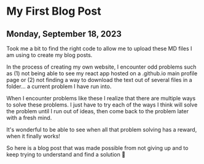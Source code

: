 # My First Blog Post
## Monday, September 18, 2023
Took me a bit to find the right code to allow me to upload these MD files I am using to create my blog posts.

In the process of creating my own website, I encounter odd problems such as (1) not being able to see my react app hosted on a .github.io main profile page or (2) not finding a way to download the text out of several files in a folder... a current problem I have run into.

When I encounter problems like these I realize that there are multiple ways to solve these problems. I just have to try each of the ways I think will solve the problem until I run out of ideas, then come back to the problem later with a fresh mind.

It's wonderful to be able to see when all that problem solving has a reward, when it finally works!

So here is a blog post that was made possible from not giving up and to keep trying to understand and find a solution 🥳